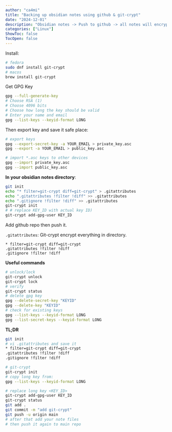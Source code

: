 ```yaml
---
author: "ca4mi"
title: "Backing up obsidian notes using github & git-crypt"
date: "2024-12-01"
description: "Obsidian notes -> Push to github -> all notes will encrypted in github repo -> clone it -> import/export GPG keys -> unlock encrypted notes"
categories: ["Linux"]
ShowToc: false
TocOpen: false
---
```

Install:
```bash
# fedora
sudo dnf install git-crypt
# macos
brew install git-crypt
```

Get GPG Key
```bash
gpg --full-generate-key
# Choose RSA (1)
# Choose 4096 bits
# Choose how long the key should be valid
# Enter your name and email
gpg --list-keys --keyid-format LONG
```
Then export key and save it safe place:
```bash
# export keys
gpg --export-secret-key -a YOUR_EMAIL > private_key.asc
gpg --export -a YOUR_EMAIL > public_key.asc

# import *.asc keys to other devices
gpg --import private_key.asc
gpg --import public_key.asc
```

**In your obsidian notes directory**:
```bash
git init
echo "* filter=git-crypt diff=git-crypt" > .gitattributes
echo ".gitattributes !filter !diff" >> .gitattributes
echo ".gitignore !filter !diff" >> .gitattributes
git-crypt init
# # replace KEY_ID with actual key ID)
git-crypt add-gpg-user KEY_ID
```
Add github repo then push it.

`.gitattributes`:
Git-crypt encrypt everything in directory.
```
* filter=git-crypt diff=git-crypt
.gitattributes !filter !diff
.gitignore !filter !diff
```

**Useful commands**
```bash
# unlock/lock
git-crypt unlock
git-crypt lock
# verify
git-crypt status
# delete gpg key
gpg --delete-secret-key "KEYID"
gpg --delete-key "KEYID"
# check for existing keys
gpg --list-keys --keyid-format LONG
gpg --list-secret-keys --keyid-format LONG
```

**TL;DR**
```sh
git init
# vi .gitattributes and save it
* filter=git-crypt diff=git-crypt
.gitattributes !filter !diff
.gitignore !filter !diff

# git-crypt
git-crypt init
# copy long key from:
gpg --list-keys --keyid-format LONG

# replace long key <KEY_ID>
git-crypt add-gpg-user KEY_ID
git-crypt status
git add .
git commit -m "add git-crypt"
git push -u origin main
# after that add your note files
# then push it again to main repo
```